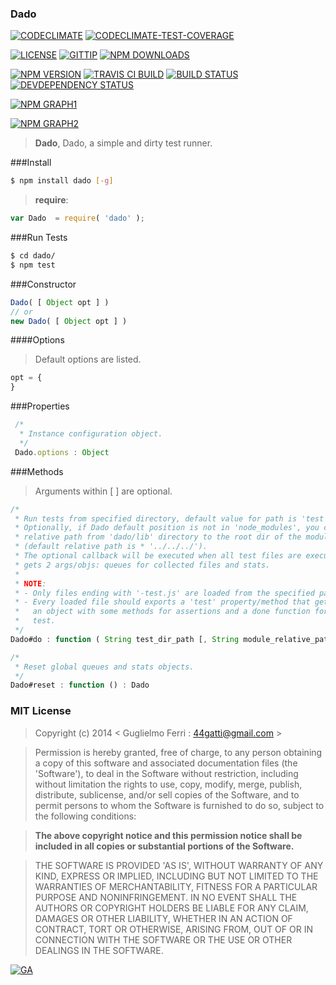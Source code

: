 ### Dado

[![CODECLIMATE](http://img.shields.io/codeclimate/github/rootslab/dado.svg?style=flat)](https://codeclimate.com/github/rootslab/dado)
[![CODECLIMATE-TEST-COVERAGE](http://img.shields.io/codeclimate/coverage/github/rootslab/dado.svg?style=flat)](https://codeclimate.com/github/rootslab/dado)

[![LICENSE](http://img.shields.io/badge/license-MIT-blue.svg?style=flat)](https://github.com/rootslab/dado#mit-license)
[![GITTIP](http://img.shields.io/gittip/rootslab.svg?style=flat)](https://www.gittip.com/rootslab/)
[![NPM DOWNLOADS](http://img.shields.io/npm/dm/dado.svg?style=flat)](http://npm-stat.com/charts.html?package=dado)

[![NPM VERSION](http://img.shields.io/npm/v/dado.svg?style=flat)](https://www.npmjs.org/package/dado)
[![TRAVIS CI BUILD](http://img.shields.io/travis/rootslab/dado.svg?style=flat)](http://travis-ci.org/rootslab/dado)
[![BUILD STATUS](http://img.shields.io/david/rootslab/dado.svg?style=flat)](https://david-dm.org/rootslab/dado)
[![DEVDEPENDENCY STATUS](http://img.shields.io/david/dev/rootslab/dado.svg?style=flat)](https://david-dm.org/rootslab/dado#info=devDependencies)

[![NPM GRAPH1](https://nodei.co/npm-dl/dado.png)](https://nodei.co/npm/dado/)

[![NPM GRAPH2](https://nodei.co/npm/dado.png?downloads=true&downloadRank=true&stars=true)](https://nodei.co/npm/dado/)

> __Dado__, Dado, a simple and dirty test runner.

###Install

```bash
$ npm install dado [-g]
```

> __require__:

```javascript
var Dado  = require( 'dado' );
```

###Run Tests

```bash
$ cd dado/
$ npm test
```

###Constructor

```javascript
Dado( [ Object opt ] )
// or
new Dado( [ Object opt ] )
```

####Options

> Default options are listed.

```javascript
opt = {
}
```

###Properties

```javascript
 /*
  * Instance configuration object.
  */
 Dado.options : Object
```

###Methods

> Arguments within [ ] are optional.

```javascript
/*
 * Run tests from specified directory, default value for path is 'test' (or './test').
 * Optionally, if Dado default position is not in 'node_modules', you can specify the
 * relative path from 'dado/lib' directory to the root dir of the module to test
 * (default relative path is * '../../../').
 * The optional callback will be executed when all test files are executed, this function
 * gets 2 args/objs: queues for collected files and stats.
 *
 * NOTE:
 * - Only files ending with '-test.js' are loaded from the specified path/dir.
 * - Every loaded file should exports a 'test' property/method that gets 2 arguments,
 *   an object with some methods for assertions and a done function for exiting from
 *   test.
 */
Dado#do : function ( String test_dir_path [, String module_relative_path [, Function callback ] ] ) : Dado

/*
 * Reset global queues and stats objects.
 */
Dado#reset : function () : Dado
```

### MIT License

> Copyright (c) 2014 &lt; Guglielmo Ferri : 44gatti@gmail.com &gt;

> Permission is hereby granted, free of charge, to any person obtaining
> a copy of this software and associated documentation files (the
> 'Software'), to deal in the Software without restriction, including
> without limitation the rights to use, copy, modify, merge, publish,
> distribute, sublicense, and/or sell copies of the Software, and to
> permit persons to whom the Software is furnished to do so, subject to
> the following conditions:

> __The above copyright notice and this permission notice shall be
> included in all copies or substantial portions of the Software.__

> THE SOFTWARE IS PROVIDED 'AS IS', WITHOUT WARRANTY OF ANY KIND,
> EXPRESS OR IMPLIED, INCLUDING BUT NOT LIMITED TO THE WARRANTIES OF
> MERCHANTABILITY, FITNESS FOR A PARTICULAR PURPOSE AND NONINFRINGEMENT.
> IN NO EVENT SHALL THE AUTHORS OR COPYRIGHT HOLDERS BE LIABLE FOR ANY
> CLAIM, DAMAGES OR OTHER LIABILITY, WHETHER IN AN ACTION OF CONTRACT,
> TORT OR OTHERWISE, ARISING FROM, OUT OF OR IN CONNECTION WITH THE
> SOFTWARE OR THE USE OR OTHER DEALINGS IN THE SOFTWARE.

[![GA](https://ga-beacon.appspot.com/UA-53998692-1/dado/Readme?pixel)](https://github.com/igrigorik/ga-beacon)